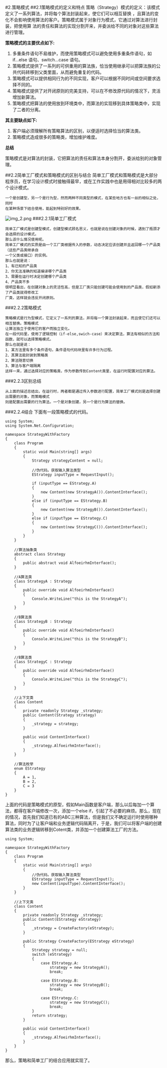 #2.策略模式
##2.1策略模式的定义和特点
    策略（Strategy）模式的定义：该模式定义了一系列算法，并将每个算法封装起来，使它们可以相互替换
    ，且算法的变化不会影响使用算法的客户。策略模式属于对象行为模式，它通过对算法进行封装，把使用算
    法的责任和算法的实现分割开来，并委派给不同的对象对这些算法进行管理。

**策略模式的主要优点如下:**
1. 多重条件语句不易维护，而使用策略模式可以避免使用多重条件语句，如 if...else 语句、switch...case 语句。
2. 策略模式提供了一系列的可供重用的算法族，恰当使用继承可以把算法族的公共代码转移到父类里面，从而避免重复的代码。
3. 策略模式可以提供相同行为的不同实现，客户可以根据不同时间或空间要求选择不同的。
4. 策略模式提供了对开闭原则的完美支持，可以在不修改原代码的情况下，灵活增加新算法。
5. 策略模式把算法的使用放到环境类中，而算法的实现移到具体策略类中，实现了二者的分离。

**其主要缺点如下:**
1. 客户端必须理解所有策略算法的区别，以便适时选择恰当的算法类。
2. 策略模式造成很多的策略类，增加维护难度。

**总结**

策略模式是对算法的封装，它把算法的责任和算法本身分割开，委派给别的对象管理。

##2.2简单工厂模式和策略模式的区别与结合
简单工厂模式和策略模式是大部分程序员，在学习设计模式时接触得最早，或在工作实践中也是用得相对比较多的两个设计模式。

    一个是创建型，另一个是行为型，然而两种不同类型的模式，在某些地方也有一丝的相似之处，同时
    在某种场景下结合使用，能起到特别好的效果。
![img_2.png](img/img_2.png)
###2.2.1简单工厂模式

    简单工厂模式是创建型模式，创建型模式顾名思义，也就是说在创建对象的时候，遇到了瓶颈才会选择的设计模式。
    那么该什么情况使用呢。
    简单工厂模式的实质是由一个工厂类根据传入的参数，动态决定应该创建并且返回哪一个产品类（这些产品类继承自
    一个父类或接口）的实例。
    那么也就是说：
    1、有已知的产品类
    2、你无法准确的知道编译哪个产品类
    3、需要在运行时决定创建哪个产品类
    4、产品类不多
    很明显看出，在创建对象上的灵活性高，但是工厂类只能创建可能会使用到的产品类，假如新添了产品类就得修改工
    厂类，这样就会违反开闭原则。
###2.2.2策略模式

    策略模式是行为型模式，它定义了一系列的算法，并将每一个算法封装起来，而且使它们还可以相互替换。策略模式
    让算法独立于使用它的客户而独立变化。
    在一段代码里，使用了逻辑控制（if-else,swich-case）来决定算法，算法有相似的方法和函数，就可以选择策略模式。
    那么也就是说：
    1、某方法里有多个条件语句，条件语句代码块里有许多行为过程。
    2、其算法能封装到策略类
    2、算法随意切换
    3、算法与客户端隔离
    这样一来，通过选择对应的策略类，作为参数传到Content类里，在运行时配置对应的算法。
###2.2.3区别总结
    
    从上面的描述总结出，在运行时，两者都是通过传入参数进行配置，简单工厂模式则是选择创建出需要的对象，而策略模式
    则是配置出需要的行为算法。一个是对象创建，另一个是行为算法的替换。

###2.2.4结合
   下面有一段策略模式的代码。
```
using System;
using System.Net.Configuration;

namespace StrategyWithFactory
{
    class Program
    {
        static void Main(string[] args)
        {
            Strategy strategyContent = null;

            //伪代码。获取输入算法类型
            EStrategy inputType = RequestInput();

            if (inputType == EStrategy.A)
            {
                new Content(new StrategyA()).ContentInterface();
            }
            else if (inputType == EStrategy.B)
            {
                new Content(new StrategyB()).ContentInterface();
            }
            else if (inputType == EStrategy.C)
            {
                new Content(new StrategyC()).ContentInterface();
            }
        }
    }

    //算法抽象类
    abstract class Strategy
    {
        public abstract void AlfoeirhmInterface();
    }

    //A算法类
    class StrategyA : Strategy
    {
        public override void AlfoeirhmInterface()
        {
            Console.WriteLine("this is the StrategyA");
        }
    }

    //B算法类
    class StrategyB : Strategy
    {
        public override void AlfoeirhmInterface()
        {
            Console.WriteLine("this is the StrategyB");
        }
    }

    //B算法类
    class StrategyC : Strategy
    {
        public override void AlfoeirhmInterface()
        {
            Console.WriteLine("this is the StrategyC");
        }
    }

    //上下文类
    class Content
    {
        private readonly Strategy _strategy;
        public Content(Strategy strategy)
        {
            _strategy = strategy;
        }

        public void ContentInterface()
        {
            _strategy.AlfoeirhmInterface();
        }
    }

    //算法枚举
    enum EStrategy
    {
        A = 1,
        B = 2,
        C = 3
    }
}
```
上面的代码是策略模式的原型，假如Main函数是客户端，那么以后每加一个算法，都得在客户端修改一次，添加一个else if，引起了不必要的麻烦。那么，现在的情况，首先我们知道已有的ABC三种算法，但是我们又不确定运行时使用哪种算法，同时为了让客户端和业务逻辑代码隔离开，于是，我们可以将客户端的创建算法类的业务逻辑转移到Cotent类，并添加一个创建算法工厂的方法。
```
using System;

namespace StrategyWithFactory
{
    class Program
    {
        static void Main(string[] args)
        {
            //伪代码。获取输入算法类型
            EStrategy inputType = RequestInput();
            new Content(inputType).ContentInterface();
        }
    }

    //上下文类
    class Content
    {
        private readonly Strategy _strategy;
        public Content(EStrategy eStrategy)
        {
            _strategy = CreateFactory(eStrategy);
        }

        public Strategy CreateFactory(EStrategy eStrategy)
        {
            Strategy strategy = null;
            switch (eStrategy)
            {
                case EStrategy.A:
                    strategy = new StrategyA();
                    break;

                case EStrategy.B:
                    strategy = new StrategyB();
                    break;

                case EStrategy.C:
                    strategy = new StrategyC();
                    break;
            }
            return strategy;
        }

        public void ContentInterface()
        {
            _strategy.AlfoeirhmInterface();
        }
    }
}
```
那么，策略和简单工厂的结合应用就实现了。
